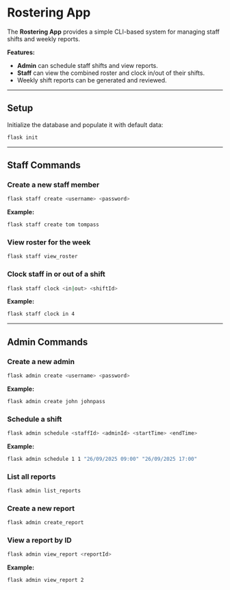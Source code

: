 # Rostering App

The **Rostering App** provides a simple CLI-based system for managing staff shifts and weekly reports.  

**Features:**
- **Admin** can schedule staff shifts and view reports.  
- **Staff** can view the combined roster and clock in/out of their shifts.  
- Weekly shift reports can be generated and reviewed.  

---

## Setup

Initialize the database and populate it with default data:
```bash
flask init
```

---

## Staff Commands

### Create a new staff member
```bash
flask staff create <username> <password>
```
**Example:**
```bash
flask staff create tom tompass
```

### View roster for the week
```bash
flask staff view_roster
```

### Clock staff in or out of a shift
```bash
flask staff clock <in|out> <shiftId>
```
**Example:**
```bash
flask staff clock in 4
```

---

## Admin Commands

### Create a new admin
```bash
flask admin create <username> <password>
```
**Example:**
```bash
flask admin create john johnpass
```

### Schedule a shift
```bash
flask admin schedule <staffId> <adminId> <startTime> <endTime>
```
**Example:**
```bash
flask admin schedule 1 1 "26/09/2025 09:00" "26/09/2025 17:00"
```

### List all reports
```bash
flask admin list_reports
```

### Create a new report
```bash
flask admin create_report
```

### View a report by ID
```bash
flask admin view_report <reportId>
```
**Example:**
```bash
flask admin view_report 2
```
